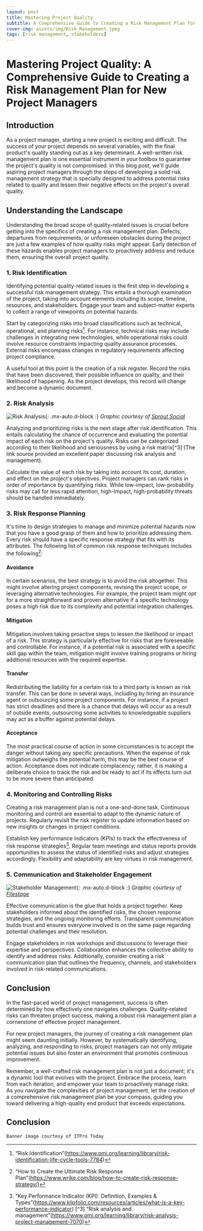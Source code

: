 ```yaml
---
layout: post
title: Mastering Project Quality
subtitle: A Comprehensive Guide to Creating a Risk Management Plan for New Project Managers
cover-img: assets/img/Risk_Management.jpeg
tags: [risk management, stakeholders]
---
```


# Mastering Project Quality: A Comprehensive Guide to Creating a Risk Management Plan for New Project Managers

## Introduction

As a project manager, starting a new project is exciting and difficult. The success of your project depends on several variables, with the final product's quality standing out as a key determinant. A well-written risk management plan is one essential instrument in your toolbox to guarantee the project's quality is not compromised. In this blog post, we'll guide aspiring project managers through the steps of developing a solid risk management strategy that is specially designed to address potential risks related to quality and lessen their negative effects on the project's overall quality.

## Understanding the Landscape

Understanding the broad scope of quality-related issues is crucial before getting into the specifics of creating a risk management plan. Defects, departures from requirements, or unforeseen obstacles during the project are just a few examples of how quality risks might appear. Early detection of these hazards enables project managers to proactively address and reduce them, ensuring the overall project quality.

### 1. Risk Identification

Identifying potential quality-related issues is the first step in developing a successful risk management strategy. This entails a thorough examination of the project, taking into account elements including its scope, timeline, resources, and stakeholders. Engage your team and subject-matter experts to collect a range of viewpoints on potential hazards.

Start by categorizing risks into broad classifications such as technical, operational, and planning risks[^4]. For instance, technical risks may include challenges in integrating new technologies, while operational risks could involve resource constraints impacting quality assurance processes. External risks encompass changes in regulatory requirements affecting project compliance.

A useful tool at this point is the creation of a risk register. Record the risks that have been discovered, their possible influence on quality, and their likelihood of happening. As the project develops, this record will change and become a dynamic document.

### 2. Risk Analysis

![Risk Analysis](/agile-blog/assets/img/Risk_Analysis.jpg){: .mx-auto.d-block :}
*Graphic courtesy of [Sprout Social](https://sproutsocial.com/insights/competitor-analysis-tools/)*

Analyzing and prioritizing risks is the next stage after risk identification. This entails calculating the chance of occurrence and evaluating the potential impact of each risk on the project's quality. Risks can be categorized according to their likelihood and seriousness by using a risk matrix[^3] (The link source provided an excellent paper discussing risk analysis and management).

Calculate the value of each risk by taking into account its cost, duration, and effect on the project's objectives. Project managers can rank risks in order of importance by quantifying risks. While low-impact, low-probability risks may call for less rapid attention, high-impact, high-probability threats should be handled immediately.

### 3. Risk Response Planning

It's time to design strategies to manage and minimize potential hazards now that you have a good grasp of them and how to prioritize addressing them. Every risk should have a specific response strategy that fits with its attributes. The following list of common risk response techniques includes the following[^1]:

#### Avoidance

In certain scenarios, the best strategy is to avoid the risk altogether. This might involve altering project components, revising the project scope, or leveraging alternative technologies. For example, the project team might opt for a more straightforward and proven alternative if a specific technology poses a high risk due to its complexity and potential integration challenges.

#### Mitigation

Mitigation involves taking proactive steps to lessen the likelihood or impact of a risk. This strategy is particularly effective for risks that are foreseeable and controllable. For instance, if a potential risk is associated with a specific skill gap within the team, mitigation might involve training programs or hiring additional resources with the required expertise.

#### Transfer

Redistributing the liability for a certain risk to a third party is known as risk transfer. This can be done in several ways, including by hiring an insurance agent or outsourcing some project components. For instance, if a project has strict deadlines and there is a chance that delays will occur as a result of outside events, outsourcing some activities to knowledgeable suppliers may act as a buffer against potential delays.

#### Acceptance

The most practical course of action in some circumstances is to accept the danger without taking any specific precautions. When the expense of risk mitigation outweighs the potential harm, this may be the best course of action. Acceptance does not indicate complacency; rather, it is making a deliberate choice to track the risk and be ready to act if its effects turn out to be more severe than anticipated.

### 4. Monitoring and Controlling Risks

Creating a risk management plan is not a one-and-done task. Continuous monitoring and control are essential to adapt to the dynamic nature of projects. Regularly revisit the risk register to update information based on new insights or changes in project conditions.

Establish key performance indicators (KPIs) to track the effectiveness of risk response strategies[^2]. Regular team meetings and status reports provide opportunities to assess the status of identified risks and adjust strategies accordingly. Flexibility and adaptability are key virtues in risk management.

### 5. Communication and Stakeholder Engagement

![Stakeholder Management](/agile-blog/assets/img/Stakeholder_Management.png){: .mx-auto.d-block :}
*Graphic courtesy of [Filestage](https://filestage.io/blog/stakeholder-management/)*

Effective communication is the glue that holds a project together. Keep stakeholders informed about the identified risks, the chosen response strategies, and the ongoing monitoring efforts. Transparent communication builds trust and ensures everyone involved is on the same page regarding potential challenges and their resolution.

Engage stakeholders in risk workshops and discussions to leverage their expertise and perspectives. Collaboration enhances the collective ability to identify and address risks. Additionally, consider creating a risk communication plan that outlines the frequency, channels, and stakeholders involved in risk-related communications.

## Conclusion

In the fast-paced world of project management, success is often determined by how effectively one navigates challenges. Quality-related risks can threaten project success, making a robust risk management plan a cornerstone of effective project management.

For new project managers, the journey of creating a risk management plan might seem daunting initially. However, by systematically identifying, analyzing, and responding to risks, project managers can not only mitigate potential issues but also foster an environment that promotes continuous improvement.

Remember, a well-crafted risk management plan is not just a document; it's a dynamic tool that evolves with the project. Embrace the process, learn from each iteration, and empower your team to proactively manage risks. As you navigate the complexities of project management, let the creation of a comprehensive risk management plan be your compass, guiding you toward delivering a high-quality end product that exceeds expectations.

## Conclusion

[^1]: “How to Create the Ultimate Risk Response Plan”(https://www.wrike.com/blog/how-to-create-risk-response-strategy/)
[^2]: “Key Performance Indicator (KPI): Definition, Examples & Types”(https://www.klipfolio.com/resources/articles/what-is-a-key-performance-indicator)
[^3] “Risk analysis and management”(https://www.pmi.org/learning/library/risk-analysis-project-management-7070)
[^4]: “Risk Identification”(https://www.pmi.org/learning/library/risk-identification-life-cycle-tools-7784)

~~~
Banner image courtesy of ITPro Today
~~~
